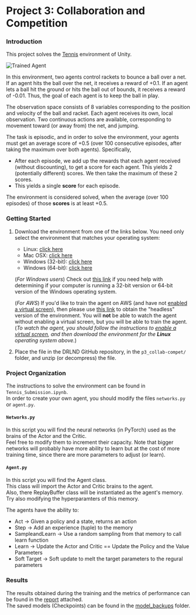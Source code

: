 [//]: # (Image References)

[image1]: https://user-images.githubusercontent.com/10624937/42135623-e770e354-7d12-11e8-998d-29fc74429ca2.gif "Trained Agent"
[image2]: https://user-images.githubusercontent.com/10624937/42135622-e55fb586-7d12-11e8-8a54-3c31da15a90a.gif "Soccer"


# Project 3: Collaboration and Competition

### Introduction

This project solves the [Tennis](https://github.com/Unity-Technologies/ml-agents/blob/master/docs/Learning-Environment-Examples.md#tennis) environment of Unity.

![Trained Agent][image1]

In this environment, two agents control rackets to bounce a ball over a net. If an agent hits the ball over the net, it receives a reward of +0.1.  If an agent lets a ball hit the ground or hits the ball out of bounds, it receives a reward of -0.01.  Thus, the goal of each agent is to keep the ball in play.

The observation space consists of 8 variables corresponding to the position and velocity of the ball and racket. Each agent receives its own, local observation.  Two continuous actions are available, corresponding to movement toward (or away from) the net, and jumping. 

The task is episodic, and in order to solve the environment, your agents must get an average score of +0.5 (over 100 consecutive episodes, after taking the maximum over both agents). Specifically,

- After each episode, we add up the rewards that each agent received (without discounting), to get a score for each agent. This yields 2 (potentially different) scores. We then take the maximum of these 2 scores.
- This yields a single **score** for each episode.

The environment is considered solved, when the average (over 100 episodes) of those **scores** is at least +0.5.

### Getting Started

1. Download the environment from one of the links below.  You need only select the environment that matches your operating system:
    - Linux: [click here](https://s3-us-west-1.amazonaws.com/udacity-drlnd/P3/Tennis/Tennis_Linux.zip)
    - Mac OSX: [click here](https://s3-us-west-1.amazonaws.com/udacity-drlnd/P3/Tennis/Tennis.app.zip)
    - Windows (32-bit): [click here](https://s3-us-west-1.amazonaws.com/udacity-drlnd/P3/Tennis/Tennis_Windows_x86.zip)
    - Windows (64-bit): [click here](https://s3-us-west-1.amazonaws.com/udacity-drlnd/P3/Tennis/Tennis_Windows_x86_64.zip)
    
    (_For Windows users_) Check out [this link](https://support.microsoft.com/en-us/help/827218/how-to-determine-whether-a-computer-is-running-a-32-bit-version-or-64) if you need help with determining if your computer is running a 32-bit version or 64-bit version of the Windows operating system.

    (_For AWS_) If you'd like to train the agent on AWS (and have not [enabled a virtual screen](https://github.com/Unity-Technologies/ml-agents/blob/master/docs/Training-on-Amazon-Web-Service.md)), then please use [this link](https://s3-us-west-1.amazonaws.com/udacity-drlnd/P3/Tennis/Tennis_Linux_NoVis.zip) to obtain the "headless" version of the environment.  You will **not** be able to watch the agent without enabling a virtual screen, but you will be able to train the agent.  (_To watch the agent, you should follow the instructions to [enable a virtual screen](https://github.com/Unity-Technologies/ml-agents/blob/master/docs/Training-on-Amazon-Web-Service.md), and then download the environment for the **Linux** operating system above._)

2. Place the file in the DRLND GitHub repository, in the `p3_collab-compet/` folder, and unzip (or decompress) the file. 


### Project Organization

The instructions to solve the environment can be found in `Tennis_Submission.ipynb`.  
In order to create your own agent, you should modify the files ```networks.py``` or ```agent.py```.  

#### ```Networks.py```
In this script you will find the neural networks (in PyTorch) used as the brains of the Actor and the Critic.  
Feel free to modify them to increment their capacity. Note that bigger networks will probably have more ability to learn but at the cost of more training time, since there are more parameters to adjust (or learn).  

#### ```Agent.py```
In this script you will find the Agent class.  
This class will import the Actor and Critic brains to the agent.  
Also, there ReplayBuffer class will be instantiated as the agent's memory. Try also modifying the hyperparamters of this memory.   

The agents have the ability to:  
 - Act -> Given a policy and a state, returns an action  
 - Step -> Add an experience (tuple) to the memory
 - SampleandLearn -> Use a random sampling from that memory to call learn function
 - Learn -> Update the Actor and Critic == Update the Policy and the Value Parameters
 - Soft Target -> Soft update to melt the target parameters to the regural parameters

### Results
The results obtained during the training and the metrics of performance can be found in the [report][1] attached.  
The saved models (Checkpoints) can be found in the [model_backups][2] folder.

[1]: https://github.com/PabloRR100/Reinforcement-Learning/tree/master/rlnd/p3_collab-compet/report
[2]: https://github.com/PabloRR100/Reinforcement-Learning/tree/master/rlnd/p3_collab-compet/model_backups
